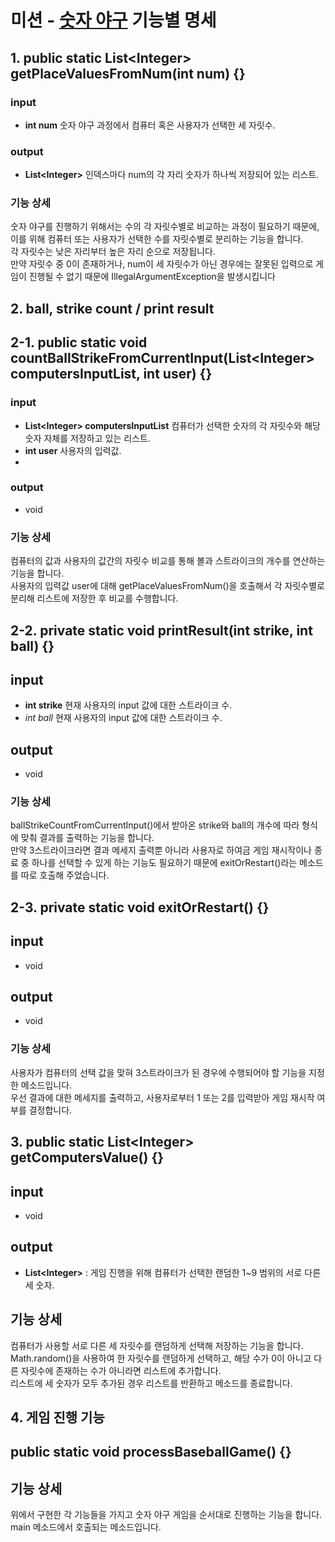 # 미션 - [숫자 야구](https://marked-duck-24a.notion.site/f9b3106eeffe488786e3331d12aa2d15?v=61e814e6ba1a48288251dc0e2ac72ce6) 기능별 명세

## 1. public static List<Integer\> getPlaceValuesFromNum(int num) {}

### input
- **int num**
    숫자 야구 과정에서 컴퓨터 혹은 사용자가 선택한 세 자릿수.

### output
- **List<Integer\>** 인덱스마다 num의 각 자리 숫자가 하나씩 저장되어 있는 리스트. 

### 기능 상세
숫자 야구를 진행하기 위해서는 수의 각 자릿수별로 비교하는 과정이 필요하기 때문에, 이를 위해 컴퓨터 또는 사용자가 선택한 수를 자릿수별로 분리하는 기능을 합니다.</br>
각 자릿수는 낮은 자리부터 높은 자리 순으로 저장됩니다.</br>
만약 자릿수 중 0이 존재하거나, num이 세 자릿수가 아닌 경우에는 잘못된 입력으로 게임이 진행될 수 없기 때문에 IllegalArgumentException을 발생시킵니다

## 2. ball, strike count / print result

## 2-1. public static void countBallStrikeFromCurrentInput(List<Integer\> computersInputList, int user) {}

### input
- **List<Integer\> computersInputList**
    컴퓨터가 선택한 숫자의 각 자릿수와 해당 숫자 자체를 저장하고 있는 리스트.
- **int user**
    사용자의 입력값.
- 
### output
- void

### 기능 상세
컴퓨터의 값과 사용자의 값간의 자릿수 비교를 통해 볼과 스트라이크의 개수를 연산하는 기능을 합니다.</br>
사용자의 입력값 user에 대해 getPlaceValuesFromNum()을 호출해서 각 자릿수별로 분리해 리스트에 저장한 후 비교를 수행합니다.

## 2-2. private static void printResult(int strike, int ball) {}

## input
- **int strike**
    현재 사용자의 input 값에 대한 스트라이크 수.
- *int ball*
    현재 사용자의 input 값에 대한 스트라이크 수.

## output
- void

### 기능 상세
ballStrikeCountFromCurrentInput()에서 받아온 strike와 ball의 개수에 따라 형식에 맞춰 결과를 출력하는 기능을 합니다.</br>
만약 3스트라이크라면 결과 메세지 출력뿐 아니라 사용자로 하여금 게임 재시작이나 종료 중 하나를 선택할 수 있게 하는 기능도 필요하기 때문에 exitOrRestart()라는 메소드를 따로 호출해 주었습니다.</br>

## 2-3. private static void exitOrRestart() {}

## input
- void
## output
- void

### 기능 상세
사용자가 컴퓨터의 선택 값을 맞혀 3스트라이크가 된 경우에 수행되어야 할 기능을 지정한 메소드입니다.</br>
우선 결과에 대한 메세지를 출력하고, 사용자로부터 1 또는 2를 입력받아 게임 재시작 여부를 결정합니다.

## 3. public static List<Integer\> getComputersValue() {}

## input
- void

## output
- **List<Integer\>** : 게임 진행을 위해 컴퓨터가 선택한 랜덤한 1~9 범위의 서로 다른 세 숫자.

## 기능 상세
컴퓨터가 사용할 서로 다른 세 자릿수를 랜덤하게 선택해 저장하는 기능을 합니다.</br>
Math.random()을 사용하여 한 자릿수를 랜덤하게 선택하고, 해당 수가 0이 아니고 다른 자릿수에 존재하는 수가 아니라면 리스트에 추가합니다.</br>
리스트에 세 숫자가 모두 추가된 경우 리스트를 반환하고 메소드를 종료합니다.

## 4. 게임 진행 기능

## public static void processBaseballGame() {}

## 기능 상세
위에서 구현한 각 기능들을 가지고 숫자 야구 게임을 순서대로 진행하는 기능을 합니다. main 메소드에서 호출되는 메소드입니다.
